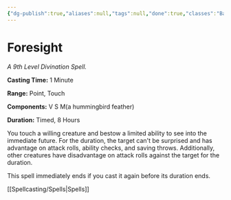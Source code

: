 ```yaml
---
{"dg-publish":true,"aliases":null,"tags":null,"done":true,"classes":"Bard, Druid, Warlock, Wizard,","spellLevel":9,"school":"Divination","source":"PHB","permalink":"/spells/foresight/","dgHomeLink":false,"dgPassFrontmatter":true}
---
```


# Foresight
*A 9th Level Divination Spell.*

**Casting Time:** 1 Minute

**Range:** Point, Touch

**Components:** V S M(a hummingbird feather)

**Duration:** Timed, 8 Hours

You touch a willing creature and bestow a limited ability to see into the immediate future. For the duration, the target can't be surprised and has advantage on attack rolls, ability checks, and saving throws. Additionally, other creatures have disadvantage on attack rolls against the target for the duration.



This spell immediately ends if you cast it again before its duration ends.

[[Spellcasting/Spells|Spells]]